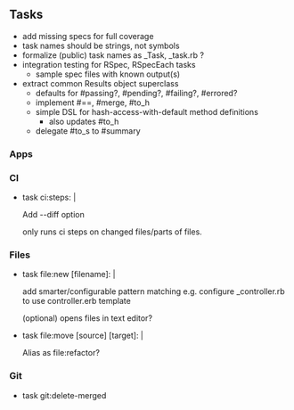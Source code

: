 ## Tasks

- add missing specs for full coverage
- task names should be strings, not symbols
- formalize (public) task names as _Task, _task.rb ?
- integration testing for RSpec, RSpecEach tasks
  - sample spec files with known output(s)
- extract common Results object superclass
  - defaults for #passing?, #pending?, #failing?, #errored?
  - implement #==, #merge, #to_h
  - simple DSL for hash-access-with-default method definitions
    - also updates #to_h
  - delegate #to_s to #summary

### Apps

### CI

- task ci:steps: |

  Add --diff option

    only runs ci steps on changed files/parts of files.

### Files

- task file:new [filename]: |

  add smarter/configurable pattern matching
  e.g. configure _controller.rb to use controller.erb template

  (optional) opens files in text editor?

- task file:move [source] [target]: |

  Alias as file:refactor?

### Git

- task git:delete-merged
